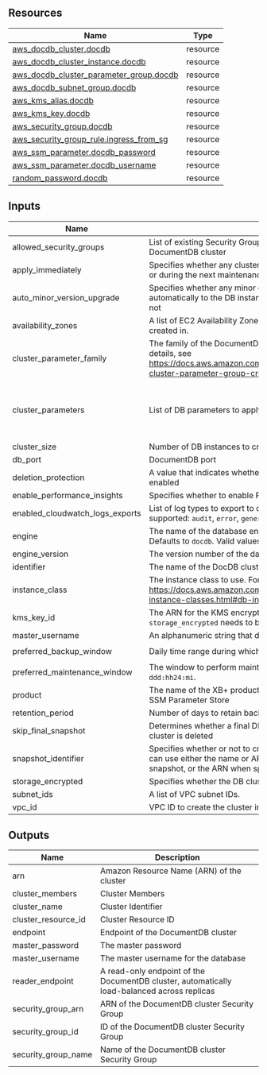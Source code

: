 <!-- BEGIN_TF_DOCS -->




## Resources

| Name | Type |
|------|------|
| [aws_docdb_cluster.docdb](https://registry.terraform.io/providers/hashicorp/aws/latest/docs/resources/docdb_cluster) | resource |
| [aws_docdb_cluster_instance.docdb](https://registry.terraform.io/providers/hashicorp/aws/latest/docs/resources/docdb_cluster_instance) | resource |
| [aws_docdb_cluster_parameter_group.docdb](https://registry.terraform.io/providers/hashicorp/aws/latest/docs/resources/docdb_cluster_parameter_group) | resource |
| [aws_docdb_subnet_group.docdb](https://registry.terraform.io/providers/hashicorp/aws/latest/docs/resources/docdb_subnet_group) | resource |
| [aws_kms_alias.docdb](https://registry.terraform.io/providers/hashicorp/aws/latest/docs/resources/kms_alias) | resource |
| [aws_kms_key.docdb](https://registry.terraform.io/providers/hashicorp/aws/latest/docs/resources/kms_key) | resource |
| [aws_security_group.docdb](https://registry.terraform.io/providers/hashicorp/aws/latest/docs/resources/security_group) | resource |
| [aws_security_group_rule.ingress_from_sg](https://registry.terraform.io/providers/hashicorp/aws/latest/docs/resources/security_group_rule) | resource |
| [aws_ssm_parameter.docdb_password](https://registry.terraform.io/providers/hashicorp/aws/latest/docs/resources/ssm_parameter) | resource |
| [aws_ssm_parameter.docdb_username](https://registry.terraform.io/providers/hashicorp/aws/latest/docs/resources/ssm_parameter) | resource |
| [random_password.docdb](https://registry.terraform.io/providers/hashicorp/random/latest/docs/resources/password) | resource |

## Inputs

| Name | Description | Type | Default | Required |
|------|-------------|------|---------|:--------:|
| allowed\_security\_groups | List of existing Security Groups to be allowed to connect to the DocumentDB cluster | `list(string)` | `[]` | no |
| apply\_immediately | Specifies whether any cluster modifications are applied immediately, or during the next maintenance window | `bool` | `false` | no |
| auto\_minor\_version\_upgrade | Specifies whether any minor engine upgrades will be applied automatically to the DB instance during the maintenance window or not | `bool` | `false` | no |
| availability\_zones | A list of EC2 Availability Zones that instances in the DB cluster can be created in. | `list(string)` | n/a | yes |
| cluster\_parameter\_family | The family of the DocumentDB cluster parameter group. For more details, see https://docs.aws.amazon.com/documentdb/latest/developerguide/db-cluster-parameter-group-create.html | `string` | `"docdb5.0"` | no |
| cluster\_parameters | List of DB parameters to apply | <pre>list(object({<br>    apply_method = string<br>    name         = string<br>    value        = string<br>  }))</pre> | `[]` | no |
| cluster\_size | Number of DB instances to create in the cluster | `number` | n/a | yes |
| db\_port | DocumentDB port | `number` | `27017` | no |
| deletion\_protection | A value that indicates whether the DB cluster has deletion protection enabled | `bool` | `true` | no |
| enable\_performance\_insights | Specifies whether to enable Performance Insights for the DB Instance. | `bool` | `false` | no |
| enabled\_cloudwatch\_logs\_exports | List of log types to export to cloudwatch. The following log types are supported: `audit`, `error`, `general`, `slowquery` | `list(string)` | `[]` | no |
| engine | The name of the database engine to be used for this DB cluster. Defaults to `docdb`. Valid values: `docdb` | `string` | `"docdb"` | no |
| engine\_version | The version number of the database engine to use | `string` | `"5.0.0"` | no |
| identifier | The name of the DocDB cluster. | `string` | `""` | no |
| instance\_class | The instance class to use. For more details, see https://docs.aws.amazon.com/documentdb/latest/developerguide/db-instance-classes.html#db-instance-class-specs | `string` | n/a | yes |
| kms\_key\_id | The ARN for the KMS encryption key. When specifying `kms_key_id`, `storage_encrypted` needs to be set to `true` | `string` | `""` | no |
| master\_username | An alphanumeric string that defines the login ID for the user. | `string` | n/a | yes |
| preferred\_backup\_window | Daily time range during which the backups happen | `string` | `"00:00-02:00"` | no |
| preferred\_maintenance\_window | The window to perform maintenance in. Syntax: `ddd:hh24:mi-ddd:hh24:mi`. | `string` | `"Mon:22:00-Mon:23:00"` | no |
| product | The name of the XB+ product, eg. 'xcds' to construct path to AWS SSM Parameter Store | `string` | `""` | no |
| retention\_period | Number of days to retain backups for | `number` | `5` | no |
| skip\_final\_snapshot | Determines whether a final DB snapshot is created before the DB cluster is deleted | `bool` | `false` | no |
| snapshot\_identifier | Specifies whether or not to create this cluster from a snapshot. You can use either the name or ARN when specifying a DB cluster snapshot, or the ARN when specifying a DB snapshot | `string` | `""` | no |
| storage\_encrypted | Specifies whether the DB cluster is encrypted | `bool` | `true` | no |
| subnet\_ids | A list of VPC subnet IDs. | `list(string)` | `[]` | no |
| vpc\_id | VPC ID to create the cluster in (e.g. `vpc-a22222ee`) | `string` | n/a | yes |

## Outputs

| Name | Description |
|------|-------------|
| arn | Amazon Resource Name (ARN) of the cluster |
| cluster\_members | Cluster Members |
| cluster\_name | Cluster Identifier |
| cluster\_resource\_id | Cluster Resource ID |
| endpoint | Endpoint of the DocumentDB cluster |
| master\_password | The master password |
| master\_username | The master username for the database |
| reader\_endpoint | A read-only endpoint of the DocumentDB cluster, automatically load-balanced across replicas |
| security\_group\_arn | ARN of the DocumentDB cluster Security Group |
| security\_group\_id | ID of the DocumentDB cluster Security Group |
| security\_group\_name | Name of the DocumentDB cluster Security Group |
<!-- END_TF_DOCS -->